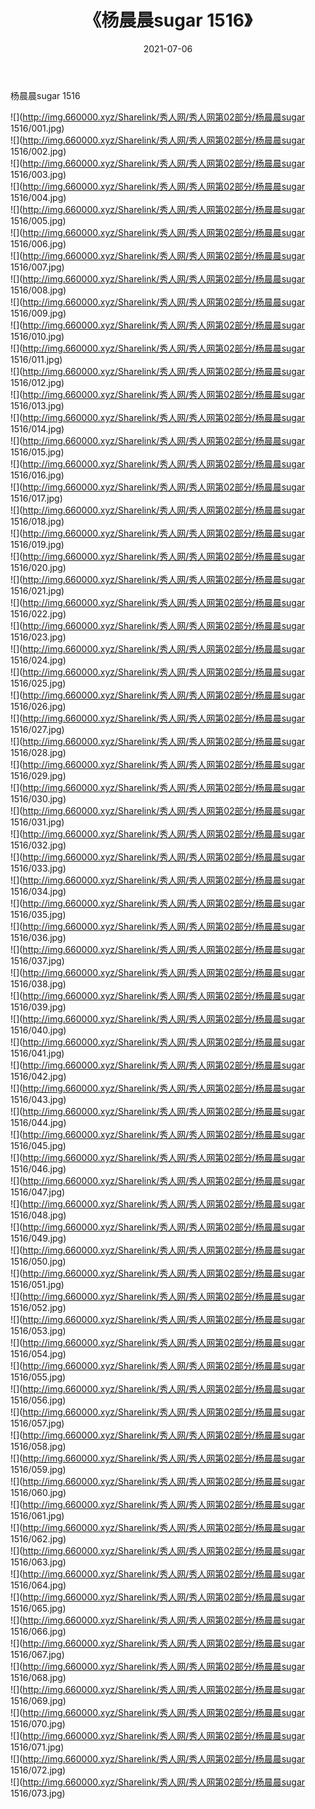 ﻿---
layout: post
title:  《杨晨晨sugar 1516》
date:   2021-07-06
img: http://img.660000.xyz/Sharelink/秀人网/秀人网第02部分/杨晨晨sugar 1516/000.jpg
categories: [美女, 清纯, 唯美]
---

杨晨晨sugar 1516

  ![](http://img.660000.xyz/Sharelink/秀人网/秀人网第02部分/杨晨晨sugar 1516/001.jpg) <br> ![](http://img.660000.xyz/Sharelink/秀人网/秀人网第02部分/杨晨晨sugar 1516/002.jpg) <br> ![](http://img.660000.xyz/Sharelink/秀人网/秀人网第02部分/杨晨晨sugar 1516/003.jpg) <br> ![](http://img.660000.xyz/Sharelink/秀人网/秀人网第02部分/杨晨晨sugar 1516/004.jpg) <br> ![](http://img.660000.xyz/Sharelink/秀人网/秀人网第02部分/杨晨晨sugar 1516/005.jpg) <br> ![](http://img.660000.xyz/Sharelink/秀人网/秀人网第02部分/杨晨晨sugar 1516/006.jpg) <br> ![](http://img.660000.xyz/Sharelink/秀人网/秀人网第02部分/杨晨晨sugar 1516/007.jpg) <br> ![](http://img.660000.xyz/Sharelink/秀人网/秀人网第02部分/杨晨晨sugar 1516/008.jpg) <br> ![](http://img.660000.xyz/Sharelink/秀人网/秀人网第02部分/杨晨晨sugar 1516/009.jpg) <br> ![](http://img.660000.xyz/Sharelink/秀人网/秀人网第02部分/杨晨晨sugar 1516/010.jpg) <br> ![](http://img.660000.xyz/Sharelink/秀人网/秀人网第02部分/杨晨晨sugar 1516/011.jpg) <br> ![](http://img.660000.xyz/Sharelink/秀人网/秀人网第02部分/杨晨晨sugar 1516/012.jpg) <br> ![](http://img.660000.xyz/Sharelink/秀人网/秀人网第02部分/杨晨晨sugar 1516/013.jpg) <br> ![](http://img.660000.xyz/Sharelink/秀人网/秀人网第02部分/杨晨晨sugar 1516/014.jpg) <br> ![](http://img.660000.xyz/Sharelink/秀人网/秀人网第02部分/杨晨晨sugar 1516/015.jpg) <br> ![](http://img.660000.xyz/Sharelink/秀人网/秀人网第02部分/杨晨晨sugar 1516/016.jpg) <br> ![](http://img.660000.xyz/Sharelink/秀人网/秀人网第02部分/杨晨晨sugar 1516/017.jpg) <br> ![](http://img.660000.xyz/Sharelink/秀人网/秀人网第02部分/杨晨晨sugar 1516/018.jpg) <br> ![](http://img.660000.xyz/Sharelink/秀人网/秀人网第02部分/杨晨晨sugar 1516/019.jpg) <br> ![](http://img.660000.xyz/Sharelink/秀人网/秀人网第02部分/杨晨晨sugar 1516/020.jpg) <br> ![](http://img.660000.xyz/Sharelink/秀人网/秀人网第02部分/杨晨晨sugar 1516/021.jpg) <br> ![](http://img.660000.xyz/Sharelink/秀人网/秀人网第02部分/杨晨晨sugar 1516/022.jpg) <br> ![](http://img.660000.xyz/Sharelink/秀人网/秀人网第02部分/杨晨晨sugar 1516/023.jpg) <br> ![](http://img.660000.xyz/Sharelink/秀人网/秀人网第02部分/杨晨晨sugar 1516/024.jpg) <br> ![](http://img.660000.xyz/Sharelink/秀人网/秀人网第02部分/杨晨晨sugar 1516/025.jpg) <br> ![](http://img.660000.xyz/Sharelink/秀人网/秀人网第02部分/杨晨晨sugar 1516/026.jpg) <br> ![](http://img.660000.xyz/Sharelink/秀人网/秀人网第02部分/杨晨晨sugar 1516/027.jpg) <br> ![](http://img.660000.xyz/Sharelink/秀人网/秀人网第02部分/杨晨晨sugar 1516/028.jpg) <br> ![](http://img.660000.xyz/Sharelink/秀人网/秀人网第02部分/杨晨晨sugar 1516/029.jpg) <br> ![](http://img.660000.xyz/Sharelink/秀人网/秀人网第02部分/杨晨晨sugar 1516/030.jpg) <br> ![](http://img.660000.xyz/Sharelink/秀人网/秀人网第02部分/杨晨晨sugar 1516/031.jpg) <br> ![](http://img.660000.xyz/Sharelink/秀人网/秀人网第02部分/杨晨晨sugar 1516/032.jpg) <br> ![](http://img.660000.xyz/Sharelink/秀人网/秀人网第02部分/杨晨晨sugar 1516/033.jpg) <br> ![](http://img.660000.xyz/Sharelink/秀人网/秀人网第02部分/杨晨晨sugar 1516/034.jpg) <br> ![](http://img.660000.xyz/Sharelink/秀人网/秀人网第02部分/杨晨晨sugar 1516/035.jpg) <br> ![](http://img.660000.xyz/Sharelink/秀人网/秀人网第02部分/杨晨晨sugar 1516/036.jpg) <br> ![](http://img.660000.xyz/Sharelink/秀人网/秀人网第02部分/杨晨晨sugar 1516/037.jpg) <br> ![](http://img.660000.xyz/Sharelink/秀人网/秀人网第02部分/杨晨晨sugar 1516/038.jpg) <br> ![](http://img.660000.xyz/Sharelink/秀人网/秀人网第02部分/杨晨晨sugar 1516/039.jpg) <br> ![](http://img.660000.xyz/Sharelink/秀人网/秀人网第02部分/杨晨晨sugar 1516/040.jpg) <br> ![](http://img.660000.xyz/Sharelink/秀人网/秀人网第02部分/杨晨晨sugar 1516/041.jpg) <br> ![](http://img.660000.xyz/Sharelink/秀人网/秀人网第02部分/杨晨晨sugar 1516/042.jpg) <br> ![](http://img.660000.xyz/Sharelink/秀人网/秀人网第02部分/杨晨晨sugar 1516/043.jpg) <br> ![](http://img.660000.xyz/Sharelink/秀人网/秀人网第02部分/杨晨晨sugar 1516/044.jpg) <br> ![](http://img.660000.xyz/Sharelink/秀人网/秀人网第02部分/杨晨晨sugar 1516/045.jpg) <br> ![](http://img.660000.xyz/Sharelink/秀人网/秀人网第02部分/杨晨晨sugar 1516/046.jpg) <br> ![](http://img.660000.xyz/Sharelink/秀人网/秀人网第02部分/杨晨晨sugar 1516/047.jpg) <br> ![](http://img.660000.xyz/Sharelink/秀人网/秀人网第02部分/杨晨晨sugar 1516/048.jpg) <br> ![](http://img.660000.xyz/Sharelink/秀人网/秀人网第02部分/杨晨晨sugar 1516/049.jpg) <br> ![](http://img.660000.xyz/Sharelink/秀人网/秀人网第02部分/杨晨晨sugar 1516/050.jpg) <br> ![](http://img.660000.xyz/Sharelink/秀人网/秀人网第02部分/杨晨晨sugar 1516/051.jpg) <br> ![](http://img.660000.xyz/Sharelink/秀人网/秀人网第02部分/杨晨晨sugar 1516/052.jpg) <br> ![](http://img.660000.xyz/Sharelink/秀人网/秀人网第02部分/杨晨晨sugar 1516/053.jpg) <br> ![](http://img.660000.xyz/Sharelink/秀人网/秀人网第02部分/杨晨晨sugar 1516/054.jpg) <br> ![](http://img.660000.xyz/Sharelink/秀人网/秀人网第02部分/杨晨晨sugar 1516/055.jpg) <br> ![](http://img.660000.xyz/Sharelink/秀人网/秀人网第02部分/杨晨晨sugar 1516/056.jpg) <br> ![](http://img.660000.xyz/Sharelink/秀人网/秀人网第02部分/杨晨晨sugar 1516/057.jpg) <br> ![](http://img.660000.xyz/Sharelink/秀人网/秀人网第02部分/杨晨晨sugar 1516/058.jpg) <br> ![](http://img.660000.xyz/Sharelink/秀人网/秀人网第02部分/杨晨晨sugar 1516/059.jpg) <br> ![](http://img.660000.xyz/Sharelink/秀人网/秀人网第02部分/杨晨晨sugar 1516/060.jpg) <br> ![](http://img.660000.xyz/Sharelink/秀人网/秀人网第02部分/杨晨晨sugar 1516/061.jpg) <br> ![](http://img.660000.xyz/Sharelink/秀人网/秀人网第02部分/杨晨晨sugar 1516/062.jpg) <br> ![](http://img.660000.xyz/Sharelink/秀人网/秀人网第02部分/杨晨晨sugar 1516/063.jpg) <br> ![](http://img.660000.xyz/Sharelink/秀人网/秀人网第02部分/杨晨晨sugar 1516/064.jpg) <br> ![](http://img.660000.xyz/Sharelink/秀人网/秀人网第02部分/杨晨晨sugar 1516/065.jpg) <br> ![](http://img.660000.xyz/Sharelink/秀人网/秀人网第02部分/杨晨晨sugar 1516/066.jpg) <br> ![](http://img.660000.xyz/Sharelink/秀人网/秀人网第02部分/杨晨晨sugar 1516/067.jpg) <br> ![](http://img.660000.xyz/Sharelink/秀人网/秀人网第02部分/杨晨晨sugar 1516/068.jpg) <br> ![](http://img.660000.xyz/Sharelink/秀人网/秀人网第02部分/杨晨晨sugar 1516/069.jpg) <br> ![](http://img.660000.xyz/Sharelink/秀人网/秀人网第02部分/杨晨晨sugar 1516/070.jpg) <br> ![](http://img.660000.xyz/Sharelink/秀人网/秀人网第02部分/杨晨晨sugar 1516/071.jpg) <br> ![](http://img.660000.xyz/Sharelink/秀人网/秀人网第02部分/杨晨晨sugar 1516/072.jpg) <br> ![](http://img.660000.xyz/Sharelink/秀人网/秀人网第02部分/杨晨晨sugar 1516/073.jpg) <br>
